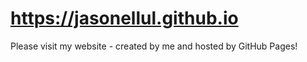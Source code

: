 # https://jasonellul.github.io

Please visit my website - created by me and hosted by GitHub Pages!
